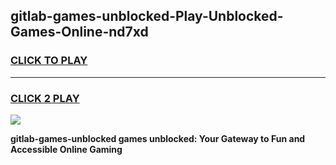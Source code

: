 
## gitlab-games-unblocked-Play-Unblocked-Games-Online-nd7xd
<h3>
<a href="https://premium76.site?title=gitlab-games-unblocked&ref=25A">CLICK TO PLAY</a></h3>
<hr>

<h3>
<a href="https://premium76.site?title=gitlab-games-unblocked&ref=25A">CLICK 2 PLAY</a>
  
</h3>

<a href="https://premium76.site?title=gitlab-games-unblocked&ref=25A"><img src="https://clearcache.store/games.png"></a>


**gitlab-games-unblocked games unblocked: Your Gateway to Fun and Accessible Online Gaming**
